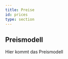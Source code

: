 ```yaml
---
title: Preise
id: prices
type: section
---
```


<h2>Preismodell</h2>

<p>Hier kommt das Preismodell</p>
